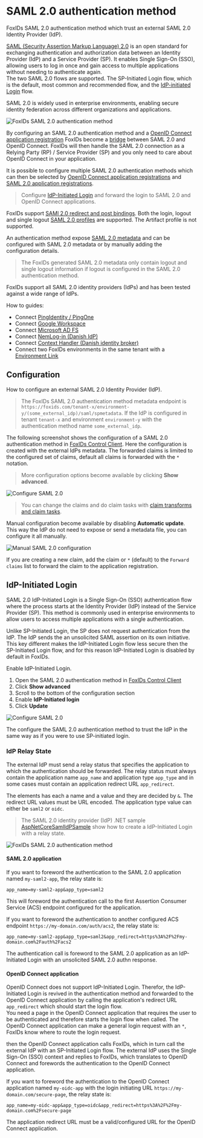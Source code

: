 # SAML 2.0 authentication method

FoxIDs SAML 2.0 authentication method which trust an external SAML 2.0 Identity Provider (IdP).

[SAML (Security Assertion Markup Language) 2.0](https://docs.oasis-open.org/security/saml/v2.0/saml-core-2.0-os.pdf) is an open standard for exchanging authentication and authorization data between
an Identity Provider (IdP) and a Service Provider (SP). It enables Single Sign-On (SSO), allowing users to log in once and gain access to multiple applications without needing to authenticate again.  
The two SAML 2.0 flows are supported. The SP-Initiated Login flow, which is the default, most common and recommended flow, and the [IdP-initiated Login](#idp-initiated-login) flow.

SAML 2.0 is widely used in enterprise environments, enabling secure identity federation across different organizations and applications.

![FoxIDs SAML 2.0 authentication method](images/connections-auth-method-saml.svg)

By configuring an SAML 2.0 authentication method and a [OpenID Connect application registration](app-reg-oidc.md) FoxIDs become a [bridge](bridge.md) between SAML 2.0 and OpenID Connect. 
FoxIDs will then handle the SAML 2.0 connection as a Relying Party (RP) / Service Provider (SP) and you only need to care about OpenID Connect in your application.

It is possible to configure multiple SAML 2.0 authentication methods which can then be selected by [OpenID Connect application registrations](app-reg-oidc.md) and [SAML 2.0 application registrations](app-reg-saml-2.0.md).

> Configure [IdP-Initiated Login](#idp-initiated-login) and forward the login to SAML 2.0 and OpenID Connect applications.

FoxIDs support [SAMl 2.0 redirect and post bindings](https://docs.oasis-open.org/security/saml/v2.0/saml-bindings-2.0-os.pdf). Both the login, logout and single logout [SAML 2.0 profiles](https://docs.oasis-open.org/security/saml/v2.0/saml-profiles-2.0-os.pdf) are supported. The Artifact profile is not supported.

An authentication method expose [SAML 2.0 metadata](https://docs.oasis-open.org/security/saml/v2.0/saml-metadata-2.0-os.pdf) and can be configured with SAML 2.0 metadata or by manually adding the configuration details.

> The FoxIDs generated SAML 2.0 metadata only contain logout and single logout information if logout is configured in the SAML 2.0 authentication method.

FoxIDs support all SAML 2.0 identity providers (IdPs) and has been tested against a wide range of IdPs. 

How to guides:

- Connect [PingIdentity / PingOne](auth-method-howto-saml-2.0-pingone.md)
- Connect [Google Workspace](auth-method-howto-saml-2.0-google-workspace.md)
- Connect [Microsoft AD FS](auth-method-howto-saml-2.0-adfs.md)
- Connect [NemLog-in (Danish IdP)](auth-method-howto-saml-2.0-nemlogin.md)
- Connect [Context Handler (Danish identity broker)](howto-saml-2.0-context-handler.md)
- Connect two FoxIDs environments in the same tenant with a [Environment Link](howto-environmentlink-foxids.md)

## Configuration
How to configure an external SAML 2.0 Identity Provider (IdP).

> The FoxIDs SAML 2.0 authentication method metadata endpoint is `https://foxids.com/tenant-x/environment-y/(some_external_idp)/saml/spmetadata`. 
> If the IdP is configured in tenant `tenant-x` and environment `environment-y` with the authentication method name `some_external_idp`.

The following screenshot shows the configuration of a SAML 2.0 authentication method in [FoxIDs Control Client](control.md#foxids-control-client).
Here the configuration is created with the external IdPs metadata. The forwarded claims is limited to the configured set of claims, default all claims is forwarded with the `*` notation.

> More configuration options become available by clicking **Show advanced**.

![Configure SAML 2.0](images/configure-saml-auth-method.png)

> You can change the claims and do claim tasks with [claim transforms and claim tasks](claim-transform-task.md).

Manual configuration become available by disabling **Automatic update**. This way the IdP do not need to expose or send a metadata file, you can configure it all manually.

![Manual SAML 2.0 configuration](images/configure-saml-manual-auth-method.png)


If you are creating a new claim, add the claim or `*` (default) to the `Forward claims` list to forward the claim to the application registration.

## IdP-Initiated Login
SAML 2.0 IdP-Initiated Login is a Single Sign-On (SSO) authentication flow where the process starts at the Identity Provider (IdP) instead of the Service Provider (SP). 
This method is commonly used in enterprise environments to allow users to access multiple applications with a single authentication.

Unlike SP-Initiated Login, the SP does not request authentication from the IdP. The IdP sends the an unsolicited SAML assertion on its own initiative. 
This key different makes the IdP-Initiated Login flow less secure then the SP-Initiated Login flow, and for this reason IdP-Initiated Login is disabled by default in FoxIDs.

Enable IdP-Initiated Login.

1. Open the SAML 2.0 authentication method in [FoxIDs Control Client](control.md#foxids-control-client)
2. Click **Show advanced**
3. Scroll to the bottom of the configuration section
4. Enable **IdP-Initiated login**
5. Click **Update**

![Configure SAML 2.0](images/configure-saml-auth-method-idp-initiated.png)

The configure the SAML 2.0 authentication method to trust the IdP in the same way as if you were to use SP-initiated login.

### IdP Relay State

The external IdP must send a relay status that specifies the application to which the authentication should be forwarded. 
The relay status must always contain the application name `app_name` and application type `app_type` and in some cases must contain an application redirect URL `app_redirect`.

The elements has each a name and a value and they are decided by `&`. The redirect URL values must be URL encoded. The application type value can either be `saml2` or `oidc`.

> The SAML 2.0 identity provider (IdP) .NET sample [AspNetCoreSamlIdPSample](https://localhost:44333/docs/samples#aspnetcoresamlidpsample) show how to create a IdP-Initiated Login with a relay state.

![FoxIDs SAML 2.0 authentication method](images/connections-auth-method-saml-idpi.svg)

#### SAML 2.0 application

If you want to foreword the authentication to the SAML 2.0 application named `my-saml2-app`, the relay state is:
```url
app_name=my-saml2-app&app_type=saml2
```
This will foreword the authentication call to the first Assertion Consumer Service (ACS) endpoint configured for the application.

If you want to foreword the authentication to another configured ACS endpoint `https://my-domain.com/auth/acs2`, the relay state is:
```url
app_name=my-saml2-app&app_type=saml2&app_redirect=https%3A%2F%2Fmy-domain.com%2Fauth%2Facs2
```

The authentication call is foreword to the SAML 2.0 application as an IdP-Initiated Login with an unsolicited SAML 2.0 authn response.

#### OpenID Connect application

OpenID Connect does not support IdP-Initiated Login. Therefor, the IdP-Initiated Login is revived in the authentication method and forwarded to the OpenID Connect application by 
calling the application's redirect URL `app_redirect` which should start the login flow.  
You need a page in the OpenID Connect application that requires the user to be authenticated and therefore starts the login flow when called.
The OpenID Connect application can make a general login request with an `*`, FoxIDs know where to route the login request.

then the OpenID Connect application calls FoxIDs, which in turn call the external IdP with an SP-Initiated Login flow. The external IdP uses the Single Sign-On (SSO) context and replies to FoxIDs, 
which translates to OpenID Connect and forewords the authentication to the OpenID Connect application.

If you want to foreword the authentication to the OpenID Connect application named `my-oidc-app` with the login initiating URL `https://my-domain.com/secure-page`, 
the relay state is: 
```url
app_name=my-oidc-app&app_type=oidc&app_redirect=https%3A%2F%2Fmy-domain.com%2Fsecure-page
```

The application redirect URL must be a valid/configured URL for the OpenID Connect application.